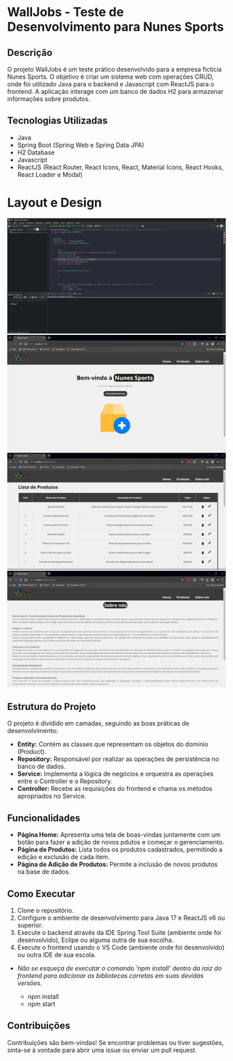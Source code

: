# WallJobs - Teste de Desenvolvimento para Nunes Sports

## Descrição
O projeto WallJobs é um teste prático desenvolvido para a empresa fictícia Nunes Sports. O objetivo é criar um sistema web com operações CRUD, onde foi utilizado Java para o backend e Javascript com ReactJS para o frontend. A aplicação interage com um banco de dados H2 para armazenar informações sobre produtos.

## Tecnologias Utilizadas
- Java
- Spring Boot (Spring Web e Spring Data JPA)
- H2 Database
- Javascript
- ReactJS (React Router, React Icons, React, Material Icons, React Hooks, React Loader e Modal)

# Layout e Design

![Imagem do backend que precisa ser ativado antes](./frontend/screenshots/print1.png)
![Página Home](./frontend/screenshots/print2.png)
![Página com a lista de produtos](./frontend/screenshots/print3.png)
![Imagem do backend que precisa ser ativado antes](./frontend/screenshots/print4.png)

## Estrutura do Projeto
O projeto é dividido em camadas, seguindo as boas práticas de desenvolvimento:

- **Entity:** Contém as classes que representam os objetos do domínio (Product).
- **Repository:** Responsável por realizar as operações de persistência no banco de dados.
- **Service:** Implementa a lógica de negócios e orquestra as operações entre o Controller e o Repository.
- **Controller:** Recebe as requisições do frontend e chama os métodos apropriados no Service.

## Funcionalidades
- **Página Home:** Apresenta uma tela de boas-vindas juntamente com um botão para fazer a adição de novos pdutos e começar o gerenciamento.
- **Página de Produtos:** Lista todos os produtos cadastrados, permitindo a edição e exclusão de cada item.
- **Página de Adição de Produtos:** Permite a inclusão de novos produtos na base de dados.

## Como Executar
1. Clone o repositório.
2. Configure o ambiente de desenvolvimento para Java 17 e ReactJS v6 ou superior.
3. Execute o backend através da IDE Spring Tool Suite (ambiente onde foi desenvolvido), Eclipe ou alguma outra de sua escolha.
4. Execute o frontend usando o VS Code (ambiente onde foi desenvolvido) ou outra IDE de sua escola. 
  - *Não se esqueça de executar o comando 'npm install' dentro da raiz do frontend para adicionar as bibliotecas corretas em suas devidas versões.*

    - npm install
    - npm start

## Contribuições
Contribuições são bem-vindas! Se encontrar problemas ou tiver sugestões, sinta-se à vontade para abrir uma issue ou enviar um pull request.

